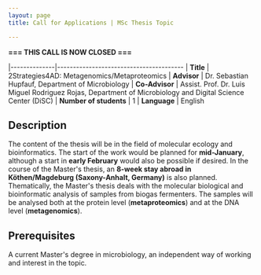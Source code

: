 ```yaml
---
layout: page
title: Call for Applications | MSc Thesis Topic

---
```


**=== THIS CALL IS NOW CLOSED ===**

|--------------|----------------------------------------
| **Title**    | 2Strategies4AD: Metagenomics/Metaproteomics
| **Advisor**  | Dr. Sebastian Hupfauf, Department of Microbiology
| **Co-Advisor** | Assist. Prof. Dr. Luis Miguel Rodriguez Rojas, Department of Microbiology and Digital Science Center (DiSC)
| **Number of students** | 1
| **Language** | English

## Description
The content of the thesis will be in the field of molecular ecology and
bioinformatics. The start of the work would be planned for **mid-January**,
although a start in **early February** would also be possible if desired.
In the course of the Master's thesis, an
**8-week stay abroad in Köthen/Magdeburg (Saxony-Anhalt, Germany)** is also
planned. Thematically, the Master's thesis deals with the molecular biological
and bioinformatic analysis of samples from biogas fermenters. The samples will
be analysed both at the protein level (**metaproteomics**) and at the DNA level
(**metagenomics**).

## Prerequisites
A current Master's degree in microbiology, an independent way of working and
interest in the topic.

